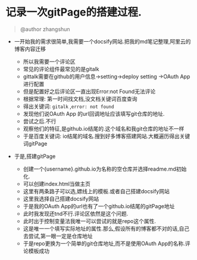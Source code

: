 # 记录一次gitPage的搭建过程.
> @author zhangshun

* 一开始我的需求很简单,我需要一个docsify网站.把我的md笔记整理,阿里云的博客内容迁移
   * 所以我需要一个评论区
   * 常见的评论组件最常见的是gitalk
   * gittalk需要在github的用户信息->setting->deploy setting ->OAuth App进行配置
   * 但是配置好之后评论区一直出现Error:not Found无法评论
   * 根据常理: 第一时间找文档,没文档关键词百度查询
   * 得出关键词: ```gitalk``` ,```error: not found```
   * 发现他们说OAuth App 的url回调地址应该填写git仓库的地址.
   * 尝试之后.不行
   * 观察他们的特征,是github.io结尾的.这个域名和我git仓库的地址不一样
   * 于是百度关键词: io结尾的域名.搜到好多博客搭建网站.大概遍历得出关键词gitPage
   
* 于是,搭建gitPage
  * 创建一个{username}.github.io为名称的空仓库并选择readme.md初始化.
  * 可以创建index.html当做主页
  * 这里有两条路子可以选,嫖线上的模板.或者自己搭建docsify网站
  * 这里我选择自己搭建docsify网站
  * 于是我的OAuth App的url也有了一个github.io结尾的gitPage地址
  * 此时我发现还tnd不行.评论区依然是这个问题.
  * 此时出于控制变量法我唯一可以尝试的就是repo这个属性.
  * 这是唯一一个填写实际地址的属性.那么,假设所有的博客都不对的话,自己去尝试,第一眼一定是仓库地址
  * 于是repo更换为一个简单的git仓库地址,而不是使用OAuth App的名称.评论模板成功   
   